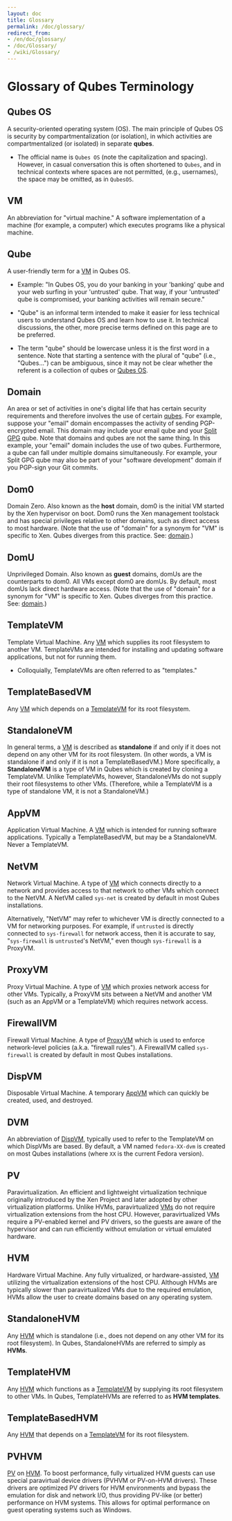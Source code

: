 ```yaml
---
layout: doc
title: Glossary
permalink: /doc/glossary/
redirect_from:
- /en/doc/glossary/
- /doc/Glossary/
- /wiki/Glossary/
---
```


Glossary of Qubes Terminology
=============================

Qubes OS
--------
A security-oriented operating system (OS). The main principle of Qubes OS is
security by compartmentalization (or isolation), in which activities are
compartmentalized (or isolated) in separate **qubes**.

 * The official name is `Qubes OS` (note the capitalization and spacing).
   However, in casual conversation this is often shortened to `Qubes`, and in
   technical contexts where spaces are not permitted, (e.g., usernames), the
   space may be omitted, as in `QubesOS`.

VM
--
An abbreviation for "virtual machine." A software implementation of a machine
(for example, a computer) which executes programs like a physical machine.

Qube
----
A user-friendly term for a [VM](#vm) in Qubes OS.

 * Example: "In Qubes OS, you do your banking in your 'banking' qube and your
   web surfing in your 'untrusted' qube. That way, if your 'untrusted' qube is
   compromised, your banking activities will remain secure."

 * "Qube" is an informal term intended to make it easier for less technical
   users to understand Qubes OS and learn how to use it. In technical
   discussions, the other, more precise terms defined on this page are to be
   preferred.

 * The term "qube" should be lowercase unless it is the first word in a
   sentence. Note that starting a sentence with the plural of "qube" (i.e.,
   "Qubes...") can be ambiguous, since it may not be clear whether the referent
   is a collection of qubes or [Qubes OS](#qubes-os).

Domain
------
An area or set of activities in one's digital life that has certain security
requirements and therefore involves the use of certain [qubes](#qube). For
example, suppose your "email" domain encompasses the activity of sending
PGP-encrypted email. This domain may include your email qube and your [Split
GPG](/doc/split-gpg) qube. Note that domains and qubes are not the same thing.
In this example, your "email" domain includes the use of two qubes. Furthermore,
a qube can fall under multiple domains simultaneously. For example, your Split
GPG qube may also be part of your "software development" domain if you PGP-sign
your Git commits.

Dom0
----
Domain Zero. Also known as the **host** domain, dom0 is the initial VM
started by the Xen hypervisor on boot. Dom0 runs the Xen management toolstack
and has special privileges relative to other domains, such as direct access to
most hardware. (Note that the use of "domain" for a synonym for "VM" is specific
to Xen. Qubes diverges from this practice. See: [domain](#domain).)

DomU
----
Unprivileged Domain. Also known as **guest** domains, domUs are the counterparts
to dom0. All VMs except dom0 are domUs. By default, most domUs lack direct
hardware access. (Note that the use of "domain" for a synonym for "VM" is
specific to Xen. Qubes diverges from this practice. See: [domain](#domain).)

TemplateVM
----------
Template Virtual Machine. Any [VM](#vm) which supplies its root filesystem to
another VM. TemplateVMs are intended for installing and updating software
applications, but not for running them.

 * Colloquially, TemplateVMs are often referred to as "templates."

TemplateBasedVM
---------------
Any [VM](#vm) which depends on a [TemplateVM](#templatevm) for its root
filesystem.

StandaloneVM
--------------
In general terms, a [VM](#vm) is described as
**standalone** if and only if it does not depend on any other VM for its root
filesystem. (In other words, a VM is standalone if and only if it is not a
TemplateBasedVM.) More specifically, a **StandaloneVM** is a type of VM in Qubes
which is created by cloning a TemplateVM. Unlike TemplateVMs, however,
StandaloneVMs do not supply their root filesystems to other VMs. (Therefore,
while a TemplateVM is a type of standalone VM, it is not a StandaloneVM.)

AppVM
-----
Application Virtual Machine. A [VM](#vm) which is intended for running software
applications. Typically a TemplateBasedVM, but may be a StandaloneVM. Never a
TemplateVM.

NetVM
-----
Network Virtual Machine. A type of [VM](#vm) which connects directly to a
network and provides access to that network to other VMs which connect to the
NetVM. A NetVM called `sys-net` is created by default in most Qubes
installations.

Alternatively, "NetVM" may refer to whichever VM is directly connected to a VM
for networking purposes. For example, if `untrusted` is directly connected to
`sys-firewall` for network access, then it is accurate to say, "`sys-firewall`
is `untrusted`'s NetVM," even though `sys-firewall` is a ProxyVM.

ProxyVM
-------
Proxy Virtual Machine. A type of [VM](#vm) which proxies network access for
other VMs. Typically, a ProxyVM sits between a NetVM and another VM (such as an
AppVM or a TemplateVM) which requires network access.

FirewallVM
----------
Firewall Virtual Machine. A type of [ProxyVM](#proxyvm) which is used to enforce
network-level policies (a.k.a. "firewall rules"). A FirewallVM called
`sys-firewall` is created by default in most Qubes installations.

DispVM
------
Disposable Virtual Machine. A temporary [AppVM](#appvm) which can quickly be
created, used, and destroyed.

DVM
---
An abbreviation of [DispVM](#dispvm), typically used to refer to the TemplateVM
on which DispVMs are based. By default, a VM named `fedora-XX-dvm` is created on
most Qubes installations (where `XX` is the current Fedora version).

PV
--
Paravirtualization. An efficient and lightweight virtualization technique
originally introduced by the Xen Project and later adopted by other
virtualization platforms. Unlike HVMs, paravirtualized [VMs](#vm) do not require
virtualization extensions from the host CPU. However, paravirtualized VMs
require a PV-enabled kernel and PV drivers, so the guests are aware of the
hypervisor and can run efficiently without emulation or virtual emulated
hardware.

HVM
---
Hardware Virtual Machine. Any fully virtualized, or hardware-assisted, [VM](#vm)
utilizing the virtualization extensions of the host CPU. Although HVMs are
typically slower than paravirtualized VMs due to the required emulation, HVMs
allow the user to create domains based on any operating system.

StandaloneHVM
-------------
Any [HVM](#hvm) which is standalone (i.e., does not depend on any other VM for
its root filesystem). In Qubes, StandaloneHVMs are referred to simply as
**HVMs**.

TemplateHVM
-----------
Any [HVM](#hvm) which functions as a [TemplateVM](#templatevm) by supplying its
root filesystem to other VMs. In Qubes, TemplateHVMs are referred to as **HVM
templates**.

TemplateBasedHVM
----------------
Any [HVM](#hvm) that depends on a [TemplateVM](#templatevm) for its root
filesystem. 

PVHVM
-----
[PV](#pv) on [HVM](#hvm). To boost performance, fully virtualized HVM guests can
use special paravirtual device drivers (PVHVM or PV-on-HVM drivers). These
drivers are optimized PV drivers for HVM environments and bypass the emulation
for disk and network I/O, thus providing PV-like (or better) performance on HVM
systems. This allows for optimal performance on guest operating systems such as
Windows.

